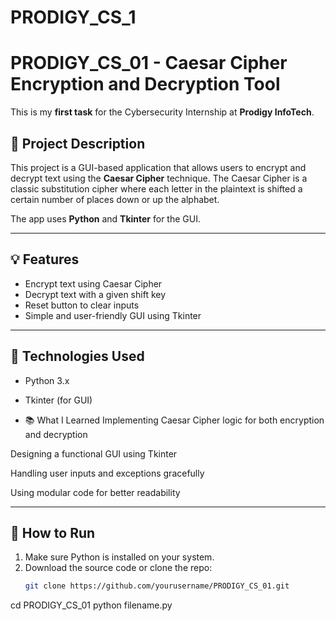 # PRODIGY_CS_1
# PRODIGY_CS_01 - Caesar Cipher Encryption and Decryption Tool

This is my **first task** for the Cybersecurity Internship at **Prodigy InfoTech**.

## 🔐 Project Description

This project is a GUI-based application that allows users to encrypt and decrypt text using the **Caesar Cipher** technique. The Caesar Cipher is a classic substitution cipher where each letter in the plaintext is shifted a certain number of places down or up the alphabet.

The app uses **Python** and **Tkinter** for the GUI.

---

## 💡 Features

- Encrypt text using Caesar Cipher
- Decrypt text with a given shift key
- Reset button to clear inputs
- Simple and user-friendly GUI using Tkinter

---

## 🧰 Technologies Used

- Python 3.x
- Tkinter (for GUI)

- 📚 What I Learned
Implementing Caesar Cipher logic for both encryption and decryption

Designing a functional GUI using Tkinter

Handling user inputs and exceptions gracefully

Using modular code for better readability

---

## 🚀 How to Run

1. Make sure Python is installed on your system.
2. Download the source code or clone the repo:
   ```bash
   git clone https://github.com/yourusername/PRODIGY_CS_01.git
cd PRODIGY_CS_01
python filename.py
